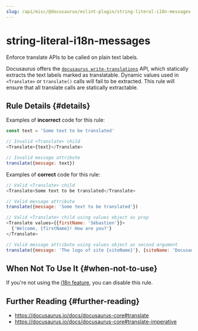 ```yaml
---
slug: /api/misc/@docusaurus/eslint-plugin/string-literal-i18n-messages
---
```


# string-literal-i18n-messages

Enforce translate APIs to be called on plain text labels.

Docusaurus offers the [`docusaurus write-translations`](../../../cli.md#docusaurus-write-translations-sitedir) API, which statically extracts the text labels marked as translatable. Dynamic values used in `<Translate>` or `translate()` calls will fail to be extracted. This rule will ensure that all translate calls are statically extractable.

## Rule Details {#details}

Examples of **incorrect** code for this rule:

```js
const text = 'Some text to be translated'

// Invalid <Translate> child
<Translate>{text}</Translate>

// Invalid message attribute
translate({message: text})
```

Examples of **correct** code for this rule:

```js
// Valid <Translate> child
<Translate>Some text to be translated</Translate>

// Valid message attribute
translate({message: 'Some text to be translated'})

// Valid <Translate> child using values object as prop
<Translate values={{firstName: 'Sébastien'}}>
  {'Welcome, {firstName}! How are you?'}
</Translate>

// Valid message attribute using values object as second argument
translate({message: 'The logo of site {siteName}'}, {siteName: 'Docusaurus'})
```

## When Not To Use It {#when-not-to-use}

If you're not using the [i18n feature](../../../i18n/i18n-introduction.md), you can disable this rule.

## Further Reading {#further-reading}

- https://docusaurus.io/docs/docusaurus-core#translate
- https://docusaurus.io/docs/docusaurus-core#translate-imperative
